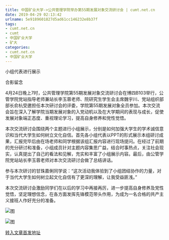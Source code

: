 ```yaml
---
title: 中国矿业大学->公共管理学院举办第55期发展对象交流研讨会 | cumt.net.cn
date: 2019-04-29 02:13:42
urlname: 5e9189601827d5ad61cc146232e8b37f
tags: 
- cumt.net.cn
- cumt
- 中国矿业大学
- 矿大
categories:
- cumt.net.cn
- 中国矿业大学
---
```


小组代表进行展示

合影留念

4月24日晚上7时，公共管理学院第55期发展对象交流研讨会在博四B103举行，公管学院党站指导老师兼站长李玉蓉老师、院研究生学生会主席魏宇川、党站组织部部长俞杭受邀担任本次研讨会的评委，学院第55期发展对象全员参加。本次交流会旨在深入了解学院当期发展对象的入党动机以及在大学期间的表现与成长，促使发展对象端正态度、重视理论学习，提高自身修养和党性觉悟。

本次交流研讨会围绕两个主题进行小组展示，分别是如何加强大学生的学术诚信意识和当代大学生如何树立文化自信。首先各小组代表以PPT的形式展示本组研讨成果，汇报完毕后由在场老师和同学根据该组汇报内容进行现场提问。在经过了前期的充分研讨和准备，小组成员针对主题内容集思广益，结合时事热点，关注社会现实，认真提出了自己的看法和见解，充实和丰富了小组展示内容。最后，由公管学院党站站长李玉蓉老师对本次交流研讨会做了总结讲话。

参与本次研讨的甘珠嘉俐同学说：“这次活动我体验到了小组团结协作的力量，对于当代大学生如何树立起文化自信有了更深的理解，让我受益匪浅。”

本次交流研讨会激励同学们在以后的学习中再接再厉，进一步提高自身修养及党性觉悟，坚定理想信念，在各方面发挥先锋模范带头作用，为成为一名合格的共产主义接班人作好充分的准备。

![图](http://xwzx.cumt.edu.cn/_upload/article/images/c0/4a/af91e5214643b86343ca23df9682/91b4da9a-6f4d-4a2e-bd60-89d10bd7fae4.jpg)

![图](http://xwzx.cumt.edu.cn/_upload/article/images/c0/4a/af91e5214643b86343ca23df9682/25fc6c92-ff72-4b10-864b-e16e15341477.jpg)

[转入文章首发地址](http://xwzx.cumt.edu.cn/f7/35/c523a522037/page.htm)